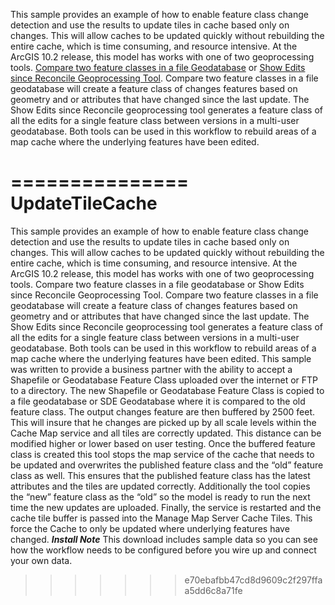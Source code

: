 This sample provides an example of how to enable feature class change detection and use the results to update tiles in cache based only on changes. This will allow caches to be updated quickly without rebuilding the entire cache, which is time consuming, and resource intensive. At the ArcGIS 10.2 release, this model has works with one of two geoprocessing tools. [Compare two feature classes in a file Geodatabase](http://esristl.maps.arcgis.com/home/item.html?id=23651608afe1405cad4a22eba6d86a8e) or [Show Edits since Reconcile Geoprocessing Tool](http://www.arcgis.com/home/item.html?id=b75fc9edf166438c82d66f4982e4e031). Compare two feature classes in a file geodatabase will create a feature class of changes features based on geometry and or attributes that have changed since the last update. The Show Edits since Reconcile geoprocessing tool generates a feature class of all the edits for a single feature class between versions in a multi-user geodatabase. Both tools can be used in this workflow to rebuild areas of a map cache where the underlying features have been edited.

===============
UpdateTileCache
===============

This sample provides an example of how to enable feature class change detection and use the results to 
update tiles in cache based only on changes. This will allow caches to be updated quickly without 
rebuilding the entire cache, which is time consuming, and resource intensive. At the ArcGIS 10.2 
release, this model has works with one of two geoprocessing tools. Compare two feature classes in a 
file geodatabase or Show Edits since Reconcile Geoprocessing Tool. Compare two feature classes in a 
file geodatabase will create a feature class of changes features based on geometry and or attributes that 
have changed since the last update. The Show Edits since Reconcile geoprocessing tool generates a 
feature class of all the edits for a single feature class between versions in a multi-user geodatabase. 
Both tools can be used in this workflow to rebuild areas of a map cache where the underlying features 
have been edited. 
This sample was written to provide a business partner with the ability to accept a Shapefile or 
Geodatabase Feature Class uploaded over the internet or FTP to a directory. The new Shapefile or 
Geodatabase Feature Class is copied to a file geodatabase or SDE Geodatabase where it is compared to 
the old feature class. The output changes feature are then buffered by 2500 feet. This will insure that 
he changes are picked up by all scale levels within the Cache Map service and all tiles are correctly 
updated. This distance can be modified higher or lower based on user testing. Once the buffered 
feature class is created this tool stops the map service of the cache that needs to be updated and 
overwrites the published feature class and the “old” feature class as well. This ensures that the 
published feature class has the latest attributes and the tiles are updated correctly. Additionally the tool 
copies the “new” feature class as the “old” so the model is ready to run the next time the new updates 
are uploaded. Finally, the service is restarted and the cache tile buffer is passed into the Manage Map 
Server Cache Tiles. This force the Cache to only be updated where underlying features have changed. 
***Install Note*** 
This download includes sample data so you can see how the workflow needs to be configured before 
you wire up and connect your own data. 
>>>>>>> e70ebafbb47cd8d9609c2f297ffaa5dd6c8a71fe
